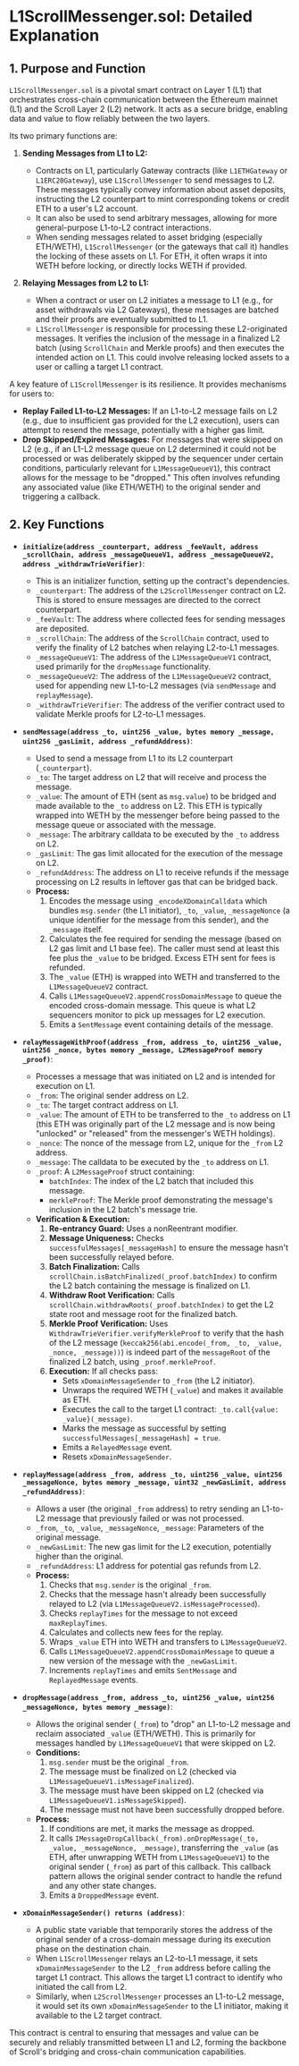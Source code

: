 # L1ScrollMessenger.sol: Detailed Explanation

## 1. Purpose and Function

`L1ScrollMessenger.sol` is a pivotal smart contract on Layer 1 (L1) that orchestrates cross-chain communication between the Ethereum mainnet (L1) and the Scroll Layer 2 (L2) network. It acts as a secure bridge, enabling data and value to flow reliably between the two layers.

Its two primary functions are:

1.  **Sending Messages from L1 to L2:**
    *   Contracts on L1, particularly Gateway contracts (like `L1ETHGateway` or `L1ERC20Gateway`), use `L1ScrollMessenger` to send messages to L2. These messages typically convey information about asset deposits, instructing the L2 counterpart to mint corresponding tokens or credit ETH to a user's L2 account.
    *   It can also be used to send arbitrary messages, allowing for more general-purpose L1-to-L2 contract interactions.
    *   When sending messages related to asset bridging (especially ETH/WETH), `L1ScrollMessenger` (or the gateways that call it) handles the locking of these assets on L1. For ETH, it often wraps it into WETH before locking, or directly locks WETH if provided.

2.  **Relaying Messages from L2 to L1:**
    *   When a contract or user on L2 initiates a message to L1 (e.g., for asset withdrawals via L2 Gateways), these messages are batched and their proofs are eventually submitted to L1.
    *   `L1ScrollMessenger` is responsible for processing these L2-originated messages. It verifies the inclusion of the message in a finalized L2 batch (using `ScrollChain` and Merkle proofs) and then executes the intended action on L1. This could involve releasing locked assets to a user or calling a target L1 contract.

A key feature of `L1ScrollMessenger` is its resilience. It provides mechanisms for users to:
*   **Replay Failed L1-to-L2 Messages:** If an L1-to-L2 message fails on L2 (e.g., due to insufficient gas provided for the L2 execution), users can attempt to resend the message, potentially with a higher gas limit.
*   **Drop Skipped/Expired Messages:** For messages that were skipped on L2 (e.g., if an L1-L2 message queue on L2 determined it could not be processed or was deliberately skipped by the sequencer under certain conditions, particularly relevant for `L1MessageQueueV1`), this contract allows for the message to be "dropped." This often involves refunding any associated value (like ETH/WETH) to the original sender and triggering a callback.

## 2. Key Functions

*   **`initialize(address _counterpart, address _feeVault, address _scrollChain, address _messageQueueV1, address _messageQueueV2, address _withdrawTrieVerifier)`**:
    *   This is an initializer function, setting up the contract's dependencies.
    *   `_counterpart`: The address of the `L2ScrollMessenger` contract on L2. This is stored to ensure messages are directed to the correct counterpart.
    *   `_feeVault`: The address where collected fees for sending messages are deposited.
    *   `_scrollChain`: The address of the `ScrollChain` contract, used to verify the finality of L2 batches when relaying L2-to-L1 messages.
    *   `_messageQueueV1`: The address of the `L1MessageQueueV1` contract, used primarily for the `dropMessage` functionality.
    *   `_messageQueueV2`: The address of the `L1MessageQueueV2` contract, used for appending new L1-to-L2 messages (via `sendMessage` and `replayMessage`).
    *   `_withdrawTrieVerifier`: The address of the verifier contract used to validate Merkle proofs for L2-to-L1 messages.

*   **`sendMessage(address _to, uint256 _value, bytes memory _message, uint256 _gasLimit, address _refundAddress)`**:
    *   Used to send a message from L1 to its L2 counterpart (`_counterpart`).
    *   `_to`: The target address on L2 that will receive and process the message.
    *   `_value`: The amount of ETH (sent as `msg.value`) to be bridged and made available to the `_to` address on L2. This ETH is typically wrapped into WETH by the messenger before being passed to the message queue or associated with the message.
    *   `_message`: The arbitrary calldata to be executed by the `_to` address on L2.
    *   `_gasLimit`: The gas limit allocated for the execution of the message on L2.
    *   `_refundAddress`: The address on L1 to receive refunds if the message processing on L2 results in leftover gas that can be bridged back.
    *   **Process:**
        1.  Encodes the message using `_encodeXDomainCalldata` which bundles `msg.sender` (the L1 initiator), `_to`, `_value`, `_messageNonce` (a unique identifier for the message from this sender), and the `_message` itself.
        2.  Calculates the fee required for sending the message (based on L2 gas limit and L1 base fee). The caller must send at least this fee plus the `_value` to be bridged. Excess ETH sent for fees is refunded.
        3.  The `_value` (ETH) is wrapped into WETH and transferred to the `L1MessageQueueV2` contract.
        4.  Calls `L1MessageQueueV2.appendCrossDomainMessage` to queue the encoded cross-domain message. This queue is what L2 sequencers monitor to pick up messages for L2 execution.
        5.  Emits a `SentMessage` event containing details of the message.

*   **`relayMessageWithProof(address _from, address _to, uint256 _value, uint256 _nonce, bytes memory _message, L2MessageProof memory _proof)`**:
    *   Processes a message that was initiated on L2 and is intended for execution on L1.
    *   `_from`: The original sender address on L2.
    *   `_to`: The target contract address on L1.
    *   `_value`: The amount of ETH to be transferred to the `_to` address on L1 (this ETH was originally part of the L2 message and is now being "unlocked" or "released" from the messenger's WETH holdings).
    *   `_nonce`: The nonce of the message from L2, unique for the `_from` L2 address.
    *   `_message`: The calldata to be executed by the `_to` address on L1.
    *   `_proof`: A `L2MessageProof` struct containing:
        *   `batchIndex`: The index of the L2 batch that included this message.
        *   `merkleProof`: The Merkle proof demonstrating the message's inclusion in the L2 batch's message trie.
    *   **Verification & Execution:**
        1.  **Re-entrancy Guard:** Uses a nonReentrant modifier.
        2.  **Message Uniqueness:** Checks `successfulMessages[_messageHash]` to ensure the message hasn't been successfully relayed before.
        3.  **Batch Finalization:** Calls `scrollChain.isBatchFinalized(_proof.batchIndex)` to confirm the L2 batch containing the message is finalized on L1.
        4.  **Withdraw Root Verification:** Calls `scrollChain.withdrawRoots(_proof.batchIndex)` to get the L2 state root and message root for the finalized batch.
        5.  **Merkle Proof Verification:** Uses `WithdrawTrieVerifier.verifyMerkleProof` to verify that the hash of the L2 message (`keccak256(abi.encode(_from, _to, _value, _nonce, _message))`) is indeed part of the `messageRoot` of the finalized L2 batch, using `_proof.merkleProof`.
        6.  **Execution:** If all checks pass:
            *   Sets `xDomainMessageSender` to `_from` (the L2 initiator).
            *   Unwraps the required WETH (`_value`) and makes it available as ETH.
            *   Executes the call to the target L1 contract: `_to.call{value: _value}(_message)`.
            *   Marks the message as successful by setting `successfulMessages[_messageHash] = true`.
            *   Emits a `RelayedMessage` event.
            *   Resets `xDomainMessageSender`.

*   **`replayMessage(address _from, address _to, uint256 _value, uint256 _messageNonce, bytes memory _message, uint32 _newGasLimit, address _refundAddress)`**:
    *   Allows a user (the original `_from` address) to retry sending an L1-to-L2 message that previously failed or was not processed.
    *   `_from`, `_to`, `_value`, `_messageNonce`, `_message`: Parameters of the original message.
    *   `_newGasLimit`: The new gas limit for the L2 execution, potentially higher than the original.
    *   `_refundAddress`: L1 address for potential gas refunds from L2.
    *   **Process:**
        1.  Checks that `msg.sender` is the original `_from`.
        2.  Checks that the message hasn't already been successfully relayed to L2 (via `L1MessageQueueV2.isMessageProcessed`).
        3.  Checks `replayTimes` for the message to not exceed `maxReplayTimes`.
        4.  Calculates and collects new fees for the replay.
        5.  Wraps `_value` ETH into WETH and transfers to `L1MessageQueueV2`.
        6.  Calls `L1MessageQueueV2.appendCrossDomainMessage` to queue a new version of the message with the `_newGasLimit`.
        7.  Increments `replayTimes` and emits `SentMessage` and `ReplayedMessage` events.

*   **`dropMessage(address _from, address _to, uint256 _value, uint256 _messageNonce, bytes memory _message)`**:
    *   Allows the original sender (`_from`) to "drop" an L1-to-L2 message and reclaim associated `_value` (ETH/WETH). This is primarily for messages handled by `L1MessageQueueV1` that were skipped on L2.
    *   **Conditions:**
        1.  `msg.sender` must be the original `_from`.
        2.  The message must be finalized on L2 (checked via `L1MessageQueueV1.isMessageFinalized`).
        3.  The message must have been skipped on L2 (checked via `L1MessageQueueV1.isMessageSkipped`).
        4.  The message must not have been successfully dropped before.
    *   **Process:**
        1.  If conditions are met, it marks the message as dropped.
        2.  It calls `IMessageDropCallback(_from).onDropMessage(_to, _value, _messageNonce, _message)`, transferring the `_value` (as ETH, after unwrapping WETH from `L1MessageQueueV1`) to the original sender (`_from`) as part of this callback. This callback pattern allows the original sender contract to handle the refund and any other state changes.
        3.  Emits a `DroppedMessage` event.

*   **`xDomainMessageSender() returns (address)`**:
    *   A public state variable that temporarily stores the address of the original sender of a cross-domain message during its execution phase on the destination chain.
    *   When `L1ScrollMessenger` relays an L2-to-L1 message, it sets `xDomainMessageSender` to the L2 `_from` address before calling the target L1 contract. This allows the target L1 contract to identify who initiated the call from L2.
    *   Similarly, when `L2ScrollMessenger` processes an L1-to-L2 message, it would set its own `xDomainMessageSender` to the L1 initiator, making it available to the L2 target contract.

This contract is central to ensuring that messages and value can be securely and reliably transmitted between L1 and L2, forming the backbone of Scroll's bridging and cross-chain communication capabilities.
